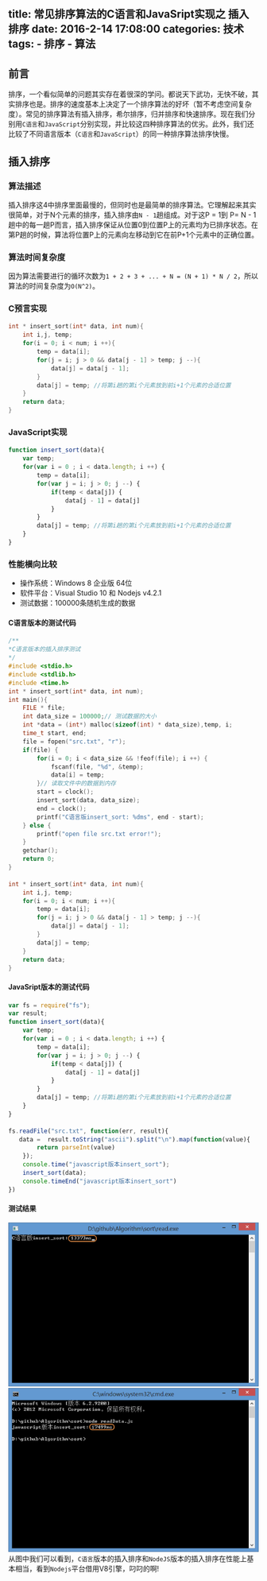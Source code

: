 title: 常见排序算法的C语言和JavaSript实现之 插入排序
date: 2016-2-14 17:08:00
categories: 技术
tags:
	- 排序
    - 算法
---

## 前言
排序，一个看似简单的问题其实存在着很深的学问。都说天下武功，无快不破，其实排序也是。排序的速度基本上决定了一个排序算法的好坏（暂不考虑空间复杂度）。常见的排序算法有插入排序，希尔排序，归并排序和快速排序。现在我们分别用`C语言`和`JavaScript`分别实现，并比较这四种排序算法的优劣。此外，我们还比较了不同语言版本（`C语言`和`JavaScript`）的同一种排序算法排序快慢。

## 插入排序
### 算法描述
插入排序这4中排序里面最慢的，但同时也是最简单的排序算法。它理解起来其实很简单，对于N个元素的排序，插入排序由`N - 1`趟组成。对于这P = 1到 P= N - 1趟中的每一趟P而言，插入排序保证从位置0到位置P上的元素均为已排序状态。在第P趟的时候，算法将位置P上的元素向左移动到它在前P+1个元素中的正确位置。
### 算法时间复杂度
因为算法需要进行的循环次数为`1 + 2 + 3 + ... + N = (N + 1) * N / 2`，所以算法的时间复杂度为`O(N^2)`。
### C预言实现
``` c
int * insert_sort(int* data, int num){
	int i,j, temp;
	for(i = 0; i < num; i ++){
		temp = data[i];
		for(j = i; j > 0 && data[j - 1] > temp; j --){
			data[j] = data[j - 1]; 
		}
		data[j] = temp; //将第i趟的第i个元素放到前i+1个元素的合适位置
	}
	return data;
}
```
### JavaScript实现
``` javascript
function insert_sort(data){
    var temp;
    for(var i = 0 ; i < data.length; i ++) {
        temp = data[i];
        for(var j = i; j > 0; j --) {
            if(temp < data[j]) {
                data[j - 1] = data[j] 
            }
        }
        data[j] = temp; //将第i趟的第i个元素放到前i+1个元素的合适位置
    }
}
```

### 性能横向比较
<!-- more -->
* 操作系统：Windows 8 企业版 64位
* 软件平台：Visual Studio 10 和 Nodejs v4.2.1
* 测试数据：100000条随机生成的数据

#### C语言版本的测试代码

``` c C语言版本测试代码
/**
*C语言版本的插入排序测试
*/
#include <stdio.h>
#include <stdlib.h>
#include <time.h>
int * insert_sort(int* data, int num);
int main(){
    FILE * file;
    int data_size = 100000;// 测试数据的大小
    int *data = (int*) malloc(sizeof(int) * data_size),temp, i;
    time_t start, end;
    file = fopen("src.txt", "r");
    if(file) {
        for(i = 0; i < data_size && !feof(file); i ++) {
            fscanf(file, "%d", &temp);
            data[i] = temp;
        }// 读取文件中的数据到内存
        start = clock();
        insert_sort(data, data_size);
        end = clock();
        printf("C语言版insert_sort: %dms", end - start);
    } else {
        printf("open file src.txt error!");
    }
    getchar();
    return 0;
}

int * insert_sort(int* data, int num){
	int i,j, temp;
	for(i = 0; i < num; i ++){
		temp = data[i];
		for(j = i; j > 0 && data[j - 1] > temp; j --){
			data[j] = data[j - 1];
		}
		data[j] = temp;
	}
	return data;
}

```

#### JavaSript版本的测试代码
``` javascript JavaSript版本的测试代码
var fs = require("fs");
var result;
function insert_sort(data){
    var temp;
    for(var i = 0 ; i < data.length; i ++) {
        temp = data[i];
        for(var j = i; j > 0; j --) {
            if(temp < data[j]) {
                data[j - 1] = data[j]
            }
        }
        data[j] = temp; //将第i趟的第i个元素放到前i+1个元素的合适位置
    }
}

fs.readFile("src.txt", function(err, result){
   data =  result.toString("ascii").split("\n").map(function(value){
        return parseInt(value)
    });
    console.time("javascript版本insert_sort");
    insert_sort(data);
    console.timeEnd("javascript版本insert_sort")
})

```
#### 测试结果

![C语言插入排序](/images/blog/20160214/1.png)
![JavaScript语言插入排序](/images/blog/20160214/2.png)
从图中我们可以看到，`C语言`版本的插入排序和`NodeJS`版本的插入排序在性能上基本相当，看到`Nodejs`平台借用V8引擎，叼叼的啊!